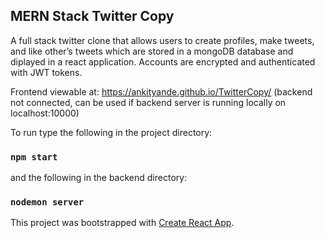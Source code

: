 ## MERN Stack Twitter Copy
A full stack twitter clone that allows users to create profiles, make tweets, and like other’s tweets which are stored in a mongoDB database and diplayed in a react application. Accounts are encrypted and authenticated with JWT tokens.

Frontend viewable at: https://ankityande.github.io/TwitterCopy/ (backend not connected, can be used if backend server is running locally on localhost:10000)

To run type the following in the project directory: 
### `npm start`
and the following in the backend directory:
### `nodemon server`

This project was bootstrapped with [Create React App](https://github.com/facebook/create-react-app).

